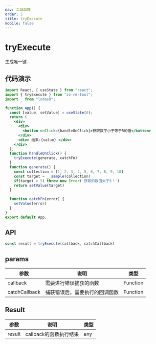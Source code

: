 ```yaml
---
nav: 工具函数
order: 5
title: tryExecute
mobile: false
---
```

# tryExecute

生成唯一键.

## 代码演示

```jsx
import React, { useState } from "react";
import { tryExecute } from "zz-re-tool";
import _ from "lodash";

function App() {
  const [value, setValue] = useState(0);
  return (
    <div>
      <div>
        <button onClick={handleOnClick}>获取数字小于等于5的值</button>
      </div>
      <div> 结果:{value} </div>
    </div>
  );
  function handleOnClick() {
    tryExecute(generate, catchFn)
  }
  function generate() {
    const collection = [1, 2, 3, 4, 5, 6, 7, 8, 9, 10]
    const target = _.sample(collection)
    if(target > 5) throw new Error('获取的数值大于5！')
    return setValue(target)
  }
  
  function catchFn(error) {
    setValue(error)
  }
}
export default App;

```

## API

```js
const result = tryExecute(callback, catchCallback)
```

## params

| 参数          | 说明                           | 类型     |
| ------------- | ------------------------------ | -------- |
| callback      | 需要进行错误捕获的函数         | Function |
| catchCallback | 捕获错误后，需要执行的回调函数 | Function |

## Result
| 参数   | 说明                   | 类型 |
| ------ | ---------------------- | ---- |
| result | callback的函数执行结果 | any  |

